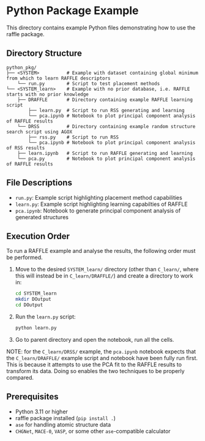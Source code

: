 # Python Package Example

This directory contains example Python files demonstrating how to use the raffle package.

## Directory Structure

```
python_pkg/
├── <SYSTEM>          # Example with dataset containing global minimum from which to learn RAFFLE descriptors
    └── run.py        # Script to test placement methods
└── <SYSTEM_learn>    # Example with no prior database, i.e. RAFFLE starts with no prior knowledge
    ├── DRAFFLE       # Directory containing example RAFFLE learning script
        ├── learn.py  # Script to run RSS generating and learning
        └── pca.ipynb # Notebook to plot principal component analysis of RAFFLE results
    └── DRSS          # Directory containing example random structure search script using AGOX
        ├── rss.py    # Script to run RSS
        └── pca.ipynb # Notebook to plot principal component analysis of RSS results
    ├── learn.ipynb   # Script to run RAFFLE generating and learning
    └── pca.py        # Notebook to plot principal component analysis of RAFFLE results
```

## File Descriptions

- `run.py`: Example script highlighting placement method capabilities
- `learn.py`: Example script highlighting learning capabilties of RAFFLE
- `pca.ipynb`: Notebook to generate principal component analysis of generated structures

## Execution Order

To run a RAFFLE example and analyse the results, the following order must be performed.
1. Move to the desired `SYSTEM_learn/` directory (other than `C_learn/`, where this will instead be in `C_learn/DRAFFLE/`) and create a directory to work in:
   ```bash
   cd SYSTEM_learn
   mkdir DOutput
   cd DOutput
   ```

2. Run the `learn.py` script:
   ```bash
   python learn.py
   ```

3. Go to parent directory and open the notebook, run all the cells.

NOTE: for the `C_learn/DRSS/` example, the `pca.ipynb` notebook expects that the `C_learn/DRAFFLE/` example script and notebook have been fully run first.
This is because it attempts to use the PCA fit to the RAFFLE results to transform its data.
Doing so enables the two techniques to be properly compared.

## Prerequisites

- Python 3.11 or higher
- raffle package installed (`pip install .`)
- `ase` for handling atomic structure data
- `CHGNet`, `MACE-0`, `VASP`, or some other `ase`-compatible calculator

